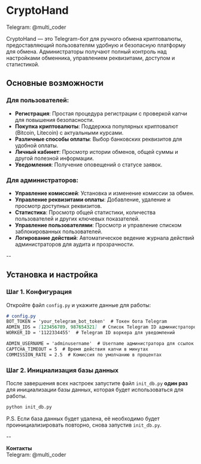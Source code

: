 # CryptoHand
Telegram: @multi_coder 

CryptoHand — это Telegram-бот для ручного обмена криптовалюты, предоставляющий пользователям удобную и безопасную платформу для обмена. Администраторы получают полный контроль над настройками обменника, управлением реквизитами, доступом и статистикой.

## Основные возможности

### Для пользователей:
- **Регистрация**: Простая процедура регистрации с проверкой капчи для повышения безопасности.
- **Покупка криптовалюты**: Поддержка популярных криптовалют (Bitcoin, Litecoin) с актуальными курсами.
- **Различные способы оплаты**: Выбор банковских реквизитов для удобной оплаты.
- **Личный кабинет**: Просмотр истории обменов, общей суммы и другой полезной информации.
- **Уведомления**: Получение оповещений о статусе заявок.

### Для администраторов:
- **Управление комиссией**: Установка и изменение комиссии за обмен.
- **Управление реквизитами оплаты**: Добавление, удаление и просмотр доступных реквизитов.
- **Статистика**: Просмотр общей статистики, количества пользователей и других ключевых показателей.
- **Управление пользователями**: Просмотр и управление списком заблокированных пользователей.
- **Логирование действий**: Автоматическое ведение журнала действий администраторов для аудита и прозрачности.

--

## Установка и настройка

### Шаг 1. Конфигурация
Откройте файл `config.py` и укажите данные для работы:
```markdown
# config.py
BOT_TOKEN = 'your_telegram_bot_token'  # Токен бота Telegram
ADMIN_IDS = [123456789, 987654321]  # Список Telegram ID администраторов
WORKER_ID = '1122334455'  # Telegram ID воркера для уведомлений

ADMIN_USERNAME = 'adminusername'  # Username администратора для ссылок
CAPTCHA_TIMEOUT = 5  # Время действия капчи в минутах
COMMISSION_RATE = 2.5  # Комиссия по умолчанию в процентах
```

### Шаг 2. Инициализация базы данных

После завершения всех настроек запустите файл `init_db.py` **один раз** для инициализации базы данных, которая будет использоваться для работы.

```python
python init_db.py
```

P.S. Если база данных будет удалена, её необходимо будет проинициализировать повторно, снова запустив `init_db.py`.

--

**Контакты**  
Telegram: @multi_coder 
